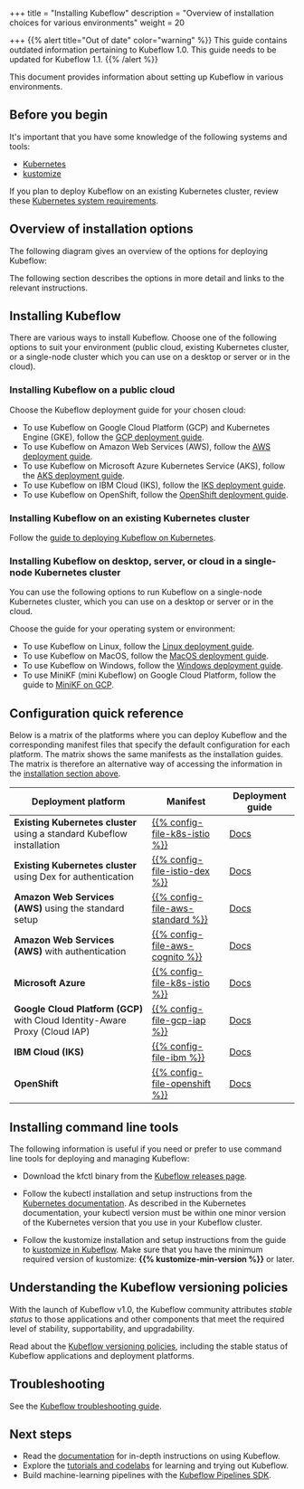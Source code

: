 +++
title = "Installing Kubeflow"
description = "Overview of installation choices for various environments"
weight = 20
                    
+++
{{% alert title="Out of date" color="warning" %}}
This guide contains outdated information pertaining to Kubeflow 1.0. This guide
needs to be updated for Kubeflow 1.1.
{{% /alert %}}

This document provides information about setting up Kubeflow in various
environments.

## Before you begin

It's important that you have some knowledge of the following systems and tools:

* [Kubernetes](https://kubernetes.io/docs/tutorials/kubernetes-basics/)
* [kustomize](https://kustomize.io/)

If you plan to deploy Kubeflow on an existing Kubernetes cluster, review these
[Kubernetes system requirements](/docs/started/k8s/overview#minimum-system-requirements).

## Overview of installation options

<!--
Note for authors: The source of the diagram is
in the "Doc diagrams" folder in the Kubeflow team drive.
-->

The following diagram gives an overview of the options for deploying Kubeflow:

<div>
  <object type="image/svg+xml" 
    data="/docs/images/kubeflow-getting-started-diagram.svg" 
    alt="A diagrammatic overview of Kubeflow deployment options"
    class="mt-3 mb-3 border border-info rounded">
  </object>
</div>

The following section describes the options in more detail and links to the
relevant instructions.

<a id="installation-guides"></a>
## Installing Kubeflow

There are various ways to install Kubeflow. Choose one of the following options
to suit your environment (public cloud, existing Kubernetes cluster, or
a single-node cluster which you can use on a desktop or server or in the cloud).

<a id="cloud"></a>
### Installing Kubeflow on a public cloud

Choose the Kubeflow deployment guide for your chosen cloud:

  * To use Kubeflow on Google Cloud Platform (GCP) and Kubernetes Engine (GKE),
    follow the [GCP deployment guide](/docs/gke/deploy/).
  * To use Kubeflow on Amazon Web Services (AWS),
    follow the [AWS deployment guide](/docs/aws/deploy/).
  * To use Kubeflow on Microsoft Azure Kubernetes Service (AKS),
    follow the [AKS deployment guide](/docs/azure/deploy/).
  * To use Kubeflow on IBM Cloud (IKS),
	  follow the [IKS deployment guide](/docs/ibm/).
  * To use Kubeflow on OpenShift,
    follow the [OpenShift deployment guide](/docs/openshift/).

<a id="kubernetes"></a>
### Installing Kubeflow on an existing Kubernetes cluster

Follow the
[guide to deploying Kubeflow on Kubernetes](/docs/started/k8s/overview/).

<a id="single-node"></a>
### Installing Kubeflow on desktop, server, or cloud in a single-node Kubernetes cluster

You can use the following options to run Kubeflow on a single-node Kubernetes
cluster, which you can use on a desktop or server or in the cloud.

Choose the guide for your operating system or environment:

  * To use Kubeflow on Linux, follow the
    [Linux deployment guide](/docs/started/workstation/getting-started-linux/).
  * To use Kubeflow on MacOS, follow the
    [MacOS deployment guide](/docs/started/workstation/getting-started-macos/).
  * To use Kubeflow on Windows, follow the
    [Windows deployment guide](/docs/started/workstation/getting-started-windows/).
  * To use MiniKF (mini Kubeflow) on Google Cloud Platform, follow the guide to
    [MiniKF on GCP](/docs/started/workstation/minikf-gcp/).

## Configuration quick reference

Below is a matrix of the platforms where you can deploy Kubeflow and the 
corresponding manifest files that specify the default configuration for each
platform. The matrix shows the same manifests as the installation guides.
The matrix is therefore an alternative way of accessing the information in the
[installation section above](#installation-guides).

<div class="table-responsive">
  <table class="table table-bordered">
    <thead class="thead-light">
      <tr>
        <th>Deployment platform</th>
        <th>Manifest</th>
        <th>Deployment guide</th>
      </tr>
    </thead>
    <tbody>
      <tr>
        <td><b>Existing Kubernetes cluster</b> using a standard Kubeflow 
          installation</td>
        <td><a href="{{% config-uri-k8s-istio %}}">{{% config-file-k8s-istio %}}</a> 
        </td>
        <td><a href="/docs/started/k8s/kfctl-k8s-istio/">Docs</a></td>
      </tr>
      <tr>
        <td><b>Existing Kubernetes cluster</b> using Dex for authentication</td>
        <td><a href="{{% config-uri-istio-dex %}}">{{% config-file-istio-dex %}}</a>
        </td>
        <td><a href="/docs/started/k8s/kfctl-istio-dex/">Docs</a></td>
      </tr>
      <tr>
        <td><b>Amazon Web Services (AWS)</b> using the standard setup</td>
        <td><a href="{{% config-uri-aws-standard %}}">{{% config-file-aws-standard %}}</a> 
        </td>
        <td><a href="/docs/aws/deploy/install-kubeflow/">Docs</a></td>
      </tr>
      <tr>
        <td><b>Amazon Web Services (AWS)</b> with authentication</td>
        <td><a href="{{% config-uri-aws-cognito %}}">{{% config-file-aws-cognito %}}</a> 
        </td>
        <td><a href="/docs/aws/deploy/install-kubeflow/">Docs</a></td>
      </tr>
      <tr>
        <td><b>Microsoft Azure</b></td>
        <td><a href="{{% config-uri-k8s-istio %}}">{{% config-file-k8s-istio %}}</a>  
        </td>
        <td><a href="/docs/azure/deploy/install-kubeflow/">Docs</a></td>
      </tr>
      <tr>
        <td><b>Google Cloud Platform (GCP)</b> with Cloud Identity-Aware Proxy 
          (Cloud IAP)</td>
        <td><a href="{{% config-uri-gcp-iap %}}">{{% config-file-gcp-iap %}}</a>  
        </td>
        <td><a href="/docs/gke/deploy/">Docs</a></td>
      </tr>
      <tr>
        <td><b>IBM Cloud (IKS)</b></td>
        <td><a href="{{% config-uri-ibm %}}">{{% config-file-ibm %}}</a>  
        </td>
        <td><a href="/docs/started/cloud/getting-started-icp/">Docs</a></td>
      </tr>
      <tr>
        <td><b>OpenShift</b></td>
        <td><a href="{{% config-uri-openshift %}}">{{% config-file-openshift %}}</a>  
        </td>
        <td><a href="/docs/openshift/">Docs</a></td>
      </tr>
    </tbody>
  </table>
</div>

## Installing command line tools

The following information is useful if you need or prefer to use command line
tools for deploying and managing Kubeflow:

* Download the kfctl binary from the
  [Kubeflow releases page](https://github.com/kubeflow/kfctl/releases/).

* Follow the kubectl installation and setup instructions from the [Kubernetes
  documentation](https://kubernetes.io/docs/tasks/tools/install-kubectl/).
  As described in the Kubernetes documentation, your kubectl
  version must be within one minor version of the Kubernetes version that you
  use in your Kubeflow cluster.

* Follow the kustomize installation and setup instructions from the guide to
  [kustomize in Kubeflow](/docs/other-guides/kustomize/).
  Make sure that you have the minimum required version of kustomize:
  <b>{{% kustomize-min-version %}}</b> or later.

## Understanding the Kubeflow versioning policies

With the launch of Kubeflow v1.0, the Kubeflow community attributes 
*stable status* to those applications and other components that 
meet the required level of stability, supportability, and upgradability.

Read about the 
[Kubeflow versioning policies](/docs/reference/version-policy/),
including the stable status of Kubeflow applications and deployment 
platforms.

## Troubleshooting

See the [Kubeflow troubleshooting guide](/docs/other-guides/troubleshooting/).

## Next steps

* Read the [documentation](/docs/) for in-depth instructions on using Kubeflow.
* Explore the [tutorials and
  codelabs](/docs/examples/codelabs-tutorials/) for learning and trying out Kubeflow.
* Build machine-learning pipelines with the [Kubeflow Pipelines
  SDK](/docs/pipelines/sdk/sdk-overview/).

